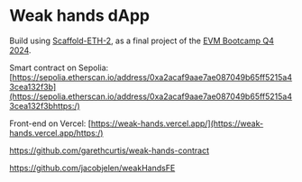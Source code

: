 # Weak hands dApp

Build using [Scaffold-ETH-2](https://scaffoldeth.io/https:/), as a final project of the [EVM Bootcamp Q4 2024](https://www.encode.club/evm-bootcamphttps:/). 


Smart contract on Sepolia: [https://sepolia.etherscan.io/address/0xa2acaf9aae7ae087049b65ff5215a43cea132f3b](https://sepolia.etherscan.io/address/0xa2acaf9aae7ae087049b65ff5215a43cea132f3bhttps:/)

Front-end on Vercel: [https://weak-hands.vercel.app/](https://weak-hands.vercel.app/https:/)


https://github.com/garethcurtis/weak-hands-contract

https://github.com/jacobjelen/weakHandsFE
